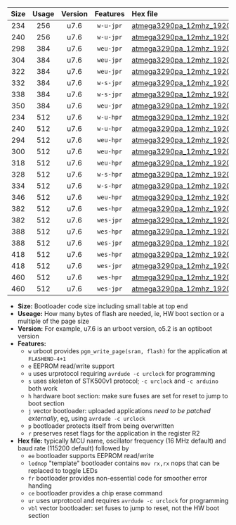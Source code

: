 |Size|Usage|Version|Features|Hex file|
|:-:|:-:|:-:|:-:|:--|
|234|256|u7.6|`w-u-jpr`|[atmega3290pa_12mhz_19200bps_ur_vbl.hex](https://raw.githubusercontent.com/stefanrueger/urboot/main/atmega3290pa_12mhz_19200bps_ur_vbl.hex)|
|240|256|u7.6|`w-u-jpr`|[atmega3290pa_12mhz_19200bps_lednop_ur_vbl.hex](https://raw.githubusercontent.com/stefanrueger/urboot/main/atmega3290pa_12mhz_19200bps_lednop_ur_vbl.hex)|
|298|384|u7.6|`weu-jpr`|[atmega3290pa_12mhz_19200bps_ee_ur_vbl.hex](https://raw.githubusercontent.com/stefanrueger/urboot/main/atmega3290pa_12mhz_19200bps_ee_ur_vbl.hex)|
|304|384|u7.6|`weu-jpr`|[atmega3290pa_12mhz_19200bps_ee_lednop_ur_vbl.hex](https://raw.githubusercontent.com/stefanrueger/urboot/main/atmega3290pa_12mhz_19200bps_ee_lednop_ur_vbl.hex)|
|322|384|u7.6|`weu-jpr`|[atmega3290pa_12mhz_19200bps_ee_lednop_fr_ur_vbl.hex](https://raw.githubusercontent.com/stefanrueger/urboot/main/atmega3290pa_12mhz_19200bps_ee_lednop_fr_ur_vbl.hex)|
|332|384|u7.6|`w-s-jpr`|[atmega3290pa_12mhz_19200bps_vbl.hex](https://raw.githubusercontent.com/stefanrueger/urboot/main/atmega3290pa_12mhz_19200bps_vbl.hex)|
|338|384|u7.6|`w-s-jpr`|[atmega3290pa_12mhz_19200bps_lednop_vbl.hex](https://raw.githubusercontent.com/stefanrueger/urboot/main/atmega3290pa_12mhz_19200bps_lednop_vbl.hex)|
|350|384|u7.6|`weu-jpr`|[atmega3290pa_12mhz_19200bps_ee_lednop_fr_ce_ur_vbl.hex](https://raw.githubusercontent.com/stefanrueger/urboot/main/atmega3290pa_12mhz_19200bps_ee_lednop_fr_ce_ur_vbl.hex)|
|234|512|u7.6|`w-u-hpr`|[atmega3290pa_12mhz_19200bps_ur.hex](https://raw.githubusercontent.com/stefanrueger/urboot/main/atmega3290pa_12mhz_19200bps_ur.hex)|
|240|512|u7.6|`w-u-hpr`|[atmega3290pa_12mhz_19200bps_lednop_ur.hex](https://raw.githubusercontent.com/stefanrueger/urboot/main/atmega3290pa_12mhz_19200bps_lednop_ur.hex)|
|294|512|u7.6|`weu-hpr`|[atmega3290pa_12mhz_19200bps_ee_ur.hex](https://raw.githubusercontent.com/stefanrueger/urboot/main/atmega3290pa_12mhz_19200bps_ee_ur.hex)|
|300|512|u7.6|`weu-hpr`|[atmega3290pa_12mhz_19200bps_ee_lednop_ur.hex](https://raw.githubusercontent.com/stefanrueger/urboot/main/atmega3290pa_12mhz_19200bps_ee_lednop_ur.hex)|
|318|512|u7.6|`weu-hpr`|[atmega3290pa_12mhz_19200bps_ee_lednop_fr_ur.hex](https://raw.githubusercontent.com/stefanrueger/urboot/main/atmega3290pa_12mhz_19200bps_ee_lednop_fr_ur.hex)|
|328|512|u7.6|`w-s-hpr`|[atmega3290pa_12mhz_19200bps.hex](https://raw.githubusercontent.com/stefanrueger/urboot/main/atmega3290pa_12mhz_19200bps.hex)|
|334|512|u7.6|`w-s-hpr`|[atmega3290pa_12mhz_19200bps_lednop.hex](https://raw.githubusercontent.com/stefanrueger/urboot/main/atmega3290pa_12mhz_19200bps_lednop.hex)|
|346|512|u7.6|`weu-hpr`|[atmega3290pa_12mhz_19200bps_ee_lednop_fr_ce_ur.hex](https://raw.githubusercontent.com/stefanrueger/urboot/main/atmega3290pa_12mhz_19200bps_ee_lednop_fr_ce_ur.hex)|
|382|512|u7.6|`wes-hpr`|[atmega3290pa_12mhz_19200bps_ee.hex](https://raw.githubusercontent.com/stefanrueger/urboot/main/atmega3290pa_12mhz_19200bps_ee.hex)|
|382|512|u7.6|`wes-jpr`|[atmega3290pa_12mhz_19200bps_ee_vbl.hex](https://raw.githubusercontent.com/stefanrueger/urboot/main/atmega3290pa_12mhz_19200bps_ee_vbl.hex)|
|388|512|u7.6|`wes-hpr`|[atmega3290pa_12mhz_19200bps_ee_lednop.hex](https://raw.githubusercontent.com/stefanrueger/urboot/main/atmega3290pa_12mhz_19200bps_ee_lednop.hex)|
|388|512|u7.6|`wes-jpr`|[atmega3290pa_12mhz_19200bps_ee_lednop_vbl.hex](https://raw.githubusercontent.com/stefanrueger/urboot/main/atmega3290pa_12mhz_19200bps_ee_lednop_vbl.hex)|
|418|512|u7.6|`wes-hpr`|[atmega3290pa_12mhz_19200bps_ee_lednop_fr.hex](https://raw.githubusercontent.com/stefanrueger/urboot/main/atmega3290pa_12mhz_19200bps_ee_lednop_fr.hex)|
|418|512|u7.6|`wes-jpr`|[atmega3290pa_12mhz_19200bps_ee_lednop_fr_vbl.hex](https://raw.githubusercontent.com/stefanrueger/urboot/main/atmega3290pa_12mhz_19200bps_ee_lednop_fr_vbl.hex)|
|460|512|u7.6|`wes-hpr`|[atmega3290pa_12mhz_19200bps_ee_lednop_fr_ce.hex](https://raw.githubusercontent.com/stefanrueger/urboot/main/atmega3290pa_12mhz_19200bps_ee_lednop_fr_ce.hex)|
|460|512|u7.6|`wes-jpr`|[atmega3290pa_12mhz_19200bps_ee_lednop_fr_ce_vbl.hex](https://raw.githubusercontent.com/stefanrueger/urboot/main/atmega3290pa_12mhz_19200bps_ee_lednop_fr_ce_vbl.hex)|

- **Size:** Bootloader code size including small table at top end
- **Useage:** How many bytes of flash are needed, ie, HW boot section or a multiple of the page size
- **Version:** For example, u7.6 is an urboot version, o5.2 is an optiboot version
- **Features:**
  + `w` urboot provides `pgm_write_page(sram, flash)` for the application at `FLASHEND-4+1`
  + `e` EEPROM read/write support
  + `u` uses urprotocol requiring `avrdude -c urclock` for programming
  + `s` uses skeleton of STK500v1 protocol; `-c urclock` and `-c arduino` both work
  + `h` hardware boot section: make sure fuses are set for reset to jump to boot section
  + `j` vector bootloader: uploaded applications *need to be patched externally*, eg, using `avrdude -c urclock`
  + `p` bootloader protects itself from being overwritten
  + `r` preserves reset flags for the application in the register R2
- **Hex file:** typically MCU name, oscillator frequency (16 MHz default) and baud rate (115200 default) followed by
  + `ee` bootloader supports EEPROM read/write
  + `lednop` "template" bootloader contains `mov rx,rx` nops that can be replaced to toggle LEDs
  + `fr` bootloader provides non-essential code for smoother error handing
  + `ce` bootloader provides a chip erase command
  + `ur` uses urprotocol and requires `avrdude -c urclock` for programming
  + `vbl` vector bootloader: set fuses to jump to reset, not the HW boot section

